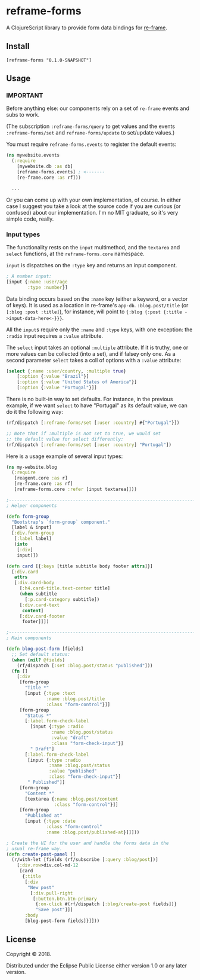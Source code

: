 # reframe-forms

A ClojureScript library to provide form data bindings for [re-frame](https://github.com/Day8/re-frame).

## Install

`[reframe-forms "0.1.0-SNAPSHOT"]`

## Usage

### IMPORTANT

Before anything else: our components rely on a set of `re-frame` events and subs to work.

(The subscription `:reframe-forms/query` to get values and the events `:reframe-forms/set` and `reframe-forms/update` to set/update values.)

You must require `reframe-forms.events` to register the default events:

```clojure
(ns mywebsite.events
  (:require
    [mywebsite.db :as db]
    [reframe-forms.events] ; <-------
    [re-frame.core :as rf]))

  ...
```

Or you can come up with your own implementation, of course. In either case I suggest you take a look at the source code if you are curious (or confused) about our implementation. I'm no MIT graduate, so it's very simple code, really.

### Input types

The functionality rests on the `input` multimethod, and the `textarea` and `select` functions, at the `reframe-forms.core` namespace.

`input` is dispatches on the `:type` key and returns an input component.

```clojure
; A number input:
[input {:name :user/age
        :type :number}]
```

Data binding occurs based on the `:name` key (either a keyword, or a vector of keys). It is used as a location in re-frame's `app-db`. `:blog.post/title` (or `[:blog :post :title]`), for instance, will  point to `{:blog {:post {:title ->input-data-here<-}}}`.

All the `input`s require only the `:name` and `:type` keys, with one exception: the `:radio` input requires a `:value` attribute.

The `select` input takes an optional `:multiple` attribute. If it is truthy, one or more values can be collected (into a set), and if falsey only one. As a second parameter `select` takes a coll of options with a `:value` attribute:

```clojure
[select {:name :user/country, :multiple true}
    [:option {:value "Brazil"}]
    [:option {:value "United States of America"}]
    [:option {:value "Portugal"}]]
```

There is no built-in way to set defaults. For instance, in the previous example, if we want `select` to have "Portugal" as its default value, we can do it the following way:

```clojure
(rf/dispatch [:reframe-forms/set [:user :country] #{"Portugal"}])

;; Note that if :multiple is not set to true, we would set 
;; the default value for select differently:
(rf/dispatch [:reframe-forms/set [:user :country] "Portugal"])
```

Here is a usage example of several input types:

```clojure
(ns my-website.blog
  (:require
   [reagent.core :as r]
   [re-frame.core :as rf]
   [reframe-forms.core :refer [input textarea]]))

;-----------------------------------------------------------------------------
; Helper components

(defn form-group 
  "Bootstrap's `form-group` component."
  [label & input]
  [:div.form-group
   [:label label]
   (into
    [:div]
    input)])

(defn card [{:keys [title subtitle body footer attrs]}]
  [:div.card
   attrs
   [:div.card-body
     [:h4.card-title.text-center title]
     (when subtitle
       [:p.card-category subtitle])
     [:div.card-text
      content]
     [:div.card-footer
      footer]]])

;-----------------------------------------------------------------------------
; Main components

(defn blog-post-form [fields]
  ;; Set default status:
  (when (nil? @fields)
    (rf/dispatch [:set :blog.post/status "published"]))
  (fn []
    [:div 
     [form-group
       "Title *"
       [input {:type :text
               :name :blog.post/title
               :class "form-control"}]]
     [form-group
       "Status *"
       [:label.form-check-label
         [input {:type :radio
                 :name :blog.post/status
                 :value "draft"
                 :class "form-check-input"}]
         " Draft"]
       [:label.form-check-label
        [input {:type :radio
                :name :blog.post/status
                :value "published"
                :class "form-check-input"}]
        " Published"]]
     [form-group
       "Content *"
       [textarea {:name :blog.post/content
                  :class "form-control"}]]
     [form-group
       "Published at"
       [input {:type :date
               :class "form-control"
               :name :blog.post/published-at}]]]))

; Create the UI for the user and handle the forms data in the
; usual re-frame way.
(defn create-post-panel []
  (r/with-let [fields (rf/subscribe [:query :blog/post])]
    [:div.row>div.col-md-12
     [card
      {:title
       [:div
        "New post"
         [:div.pull-right
          [:button.btn.btn-primary
           {:on-click #(rf/dispatch [:blog/create-post fields])}
           "Save post"]]]
       :body
       [blog-post-form fields]}]]))
```

## License

Copyright © 2018.

Distributed under the Eclipse Public License either version 1.0 or any later version.
